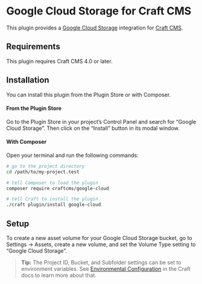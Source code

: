 # Google Cloud Storage for Craft CMS

This plugin provides a [Google Cloud Storage](https://cloud.google.com/storage/) integration for [Craft CMS](https://craftcms.com/).

## Requirements

This plugin requires Craft CMS 4.0 or later.

## Installation

You can install this plugin from the Plugin Store or with Composer.

#### From the Plugin Store

Go to the Plugin Store in your project’s Control Panel and search for “Google Cloud Storage”. Then click on the “Install” button in its modal window.

#### With Composer

Open your terminal and run the following commands:

```bash
# go to the project directory
cd /path/to/my-project.test

# tell Composer to load the plugin
composer require craftcms/google-cloud

# tell Craft to install the plugin
./craft plugin/install google-cloud
```

## Setup

To create a new asset volume for your Google Cloud Storage bucket, go to Settings → Assets, create a new volume, and set the Volume Type setting to “Google Cloud Storage”.

> **Tip:** The Project ID, Bucket, and Subfolder settings can be set to environment variables. See [Environmental Configuration](https://docs.craftcms.com/v3/config/environments.html) in the Craft docs to learn more about that.
